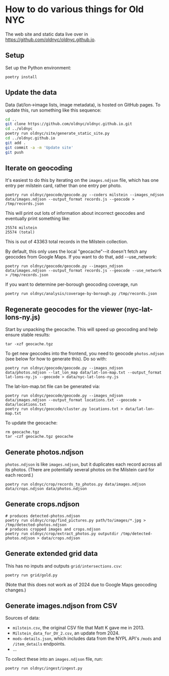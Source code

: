 # How to do various things for Old NYC

The web site and static data live over in https://github.com/oldnyc/oldnyc.github.io.

## Setup

Set up the Python environment:

    poetry install

## Update the data

Data (lat/lon→image lists, image metadata), is hosted on GitHub pages. To
update this, run something like this sequence:

```bash
cd ..
git clone https://github.com/oldnyc/oldnyc.github.io.git
cd ../oldnyc
poetry run oldnyc/site/generate_static_site.py
cd ../oldnyc.github.io
git add .
git commit -a -m 'Update site'
git push
```

## Iterate on geocoding

It's easiest to do this by iterating on the `images.ndjson` file, which has one
entry per milstein card, rather than one entry per photo.

    poetry run oldnyc/geocode/geocode.py --coders milstein --images_ndjson data/images.ndjson --output_format records.js --geocode > /tmp/records.json

This will print out lots of information about incorrect geocodes and eventually print something like:

    25574 milstein
    25574 (total)

This is out of 43363 total records in the Milstein collection.

By default, this only uses the local "geocache"--it doesn't fetch any geocodes
from Google Maps. If you want to do that, add --use_network:

    poetry run oldnyc/geocode/geocode.py --images_ndjson data/images.ndjson --output_format records.js --geocode --use_network > /tmp/records.json

If you want to determine per-borough geocoding coverage, run

    poetry run oldnyc/analysis/coverage-by-borough.py /tmp/records.json

## Regenerate geocodes for the viewer (nyc-lat-lons-ny.js)

Start by unpacking the geocache. This will speed up geocoding and help ensure stable results:

    tar -xzf geocache.tgz

To get new geocodes into the frontend, you need to geocode `photos.ndjson`
(see below for how to generate this). Do so with:

    poetry run oldnyc/geocode/geocode.py --images_ndjson data/photos.ndjson --lat_lon_map data/lat-lon-map.txt --output_format lat-lons-ny.js --geocode > data/nyc-lat-lons-ny.js

The lat-lon-map.txt file can be generated via:

    poetry run oldnyc/geocode/geocode.py --images_ndjson data/images.ndjson --output_format locations.txt --geocode > data/locations.txt
    poetry run oldnyc/geocode/cluster.py locations.txt > data/lat-lon-map.txt

To update the geocache:

    rm geocache.tgz
    tar -czf geocache.tgz geocache

## Generate photos.ndjson

`photos.ndjson` is like `images.ndjson`, but it duplicates each record across all its photos.
(There are potentially several photos on the Milstein card for each record.)

    poetry run oldnyc/crop/records_to_photos.py data/images.ndjson data/crops.ndjson data/photos.ndjson

## Generate crops.ndjson

    # produces detected-photos.ndjson
    poetry run oldnyc/crop/find_pictures.py path/to/images/*.jpg > /tmp/detected-photos.ndjson
    # produces cropped images and crops.ndjson
    poetry run oldnyc/crop/extract_photos.py outputdir /tmp/detected-photos.ndjson > data/crops.ndjson

## Generate extended grid data

This has no inputs and outputs `grid/intersections.csv`:

    poetry run grid/gold.py

(Note that this does not work as of 2024 due to Google Maps geocoding changes.)

## Generate images.ndjson from CSV

Sources of data:

- `milstein.csv`, the original CSV file that Matt K gave me in 2013.
- `Milstein_data_for_DV_2.csv`, an update from 2024.
- `mods-details.json`, which includes data from the NYPL API's `/mods` and `/item_details` endpoints.
- ...

To collect these into an `images.ndjson` file, run:

    poetry run oldnyc/ingest/ingest.py
